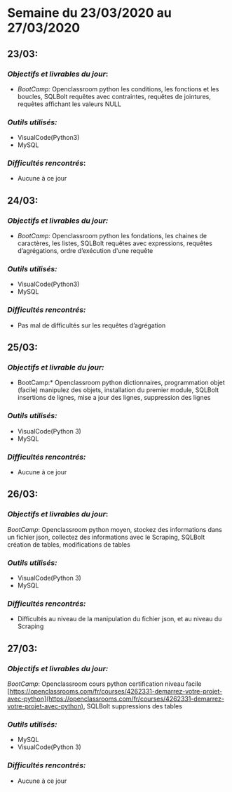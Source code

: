 ﻿# Semaine du 23/03/2020 au 27/03/2020


## 23/03:

### *Objectifs et livrables du jour*:

- *BootCamp:* Openclassroom python les conditions, les fonctions et les boucles, SQLBolt requêtes avec contraintes, requêtes de jointures, requêtes affichant les valeurs NULL

### *Outils utilisés:*

- VisualCode(Python3)
- MySQL

### *Difficultés rencontrés*:

- Aucune à ce jour 


## 24/03: 

### *Objectifs et livrables du jour:*

- *BootCamp:* Openclassroom python les fondations, les chaines de caractères, les listes, SQLBolt requêtes avec expressions, requêtes d’agrégations, ordre d’exécution d'une requête 

### *Outils utilisés:*

- VisualCode(Python3) 
- MySQL

### *Difficultés rencontrés:*

- Pas mal de difficultés sur les requêtes d’agrégation 

## 25/03:

### *Objectifs et livrable du jour:*

- BootCamp:* Openclassroom python dictionnaires, programmation objet (facile) manipulez des objets, installation du premier module, SQLBolt insertions de lignes, mise a jour des lignes, suppression des lignes


### *Outils utilisés:*

- VisualCode(Python 3)
- MySQL

### *Difficultés rencontrés:*

- Aucune à ce jour 


## 26/03: 

### *Objectifs et livrables du jour*:

*BootCamp*:  Openclassroom python moyen, stockez des informations dans un fichier json,  collectez des informations avec le Scraping, SQLBolt création de tables, modifications de tables

### *Outils utilisés:* 

- VisualCode(Python 3)
- MySQL

### *Difficultés rencontrés:*

- Difficultés au niveau de la manipulation du fichier json, et au niveau du Scraping 

## 27/03:

### *Objectifs et livrables du jour:*

*BootCamp*: Openclassroom cours python certification niveau facile [https://openclassrooms.com/fr/courses/4262331-demarrez-votre-projet-avec-python](https://openclassrooms.com/fr/courses/4262331-demarrez-votre-projet-avec-python), SQLBolt suppressions des tables 

### *Outils utilisés:*
 
 - MySQL
 - VisualCode(Python 3)

### *Difficultés rencontrés:*

- Aucune à ce jour 




